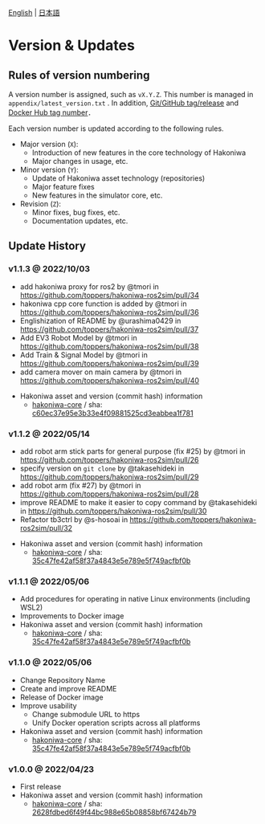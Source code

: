 [English](version.md) | [日本語](version_jp.md) 

# Version & Updates

## Rules of version numbering

A version number is assigned, such as `vX.Y.Z`.
This number is managed in  `appendix/latest_version.txt` .
In addition, [Git/GitHub tag/release](https://github.com/toppers/hakoniwa-ros2sim/releases) and [Docker Hub tag number](https://hub.docker.com/r/toppersjp/hakoniwa-ros2sim/tags)．

Each version number is updated according to the following rules.

- Major version (`X`): 
    - Introduction of new features in the core technology of Hakoniwa
    - Major changes in usage, etc.
- Minor version (`Y`): 
    - Update of Hakoniwa asset technology (repositories)
    - Major feature fixes
    - New features in the simulator core, etc.
- Revision (`Z`): 
    - Minor fixes, bug fixes, etc.
    - Documentation updates, etc.

## Update History

### v1.1.3 @ 2022/10/03

* add hakoniwa proxy for ros2 by @tmori in https://github.com/toppers/hakoniwa-ros2sim/pull/34
* hakoniwa cpp core function is added by @tmori in https://github.com/toppers/hakoniwa-ros2sim/pull/36
* Englishization of README by @urashima0429 in https://github.com/toppers/hakoniwa-ros2sim/pull/37
* Add EV3 Robot Model by @tmori in https://github.com/toppers/hakoniwa-ros2sim/pull/38
* Add Train & Signal Model by @tmori in https://github.com/toppers/hakoniwa-ros2sim/pull/39
* add camera mover on main camera by @tmori in https://github.com/toppers/hakoniwa-ros2sim/pull/40

- Hakoniwa asset and version (commit hash) information 
    - [hakoniwa-core](https://github.com/toppers/hakoniwa-core) / sha: [c60ec37e95e3b33e4f09881525cd3eabbea1f781](https://github.com/toppers/hakoniwa-core/tree/c60ec37e95e3b33e4f09881525cd3eabbea1f781)

### v1.1.2 @ 2022/05/14

* add robot arm stick parts for general purpose (fix #25) by @tmori in https://github.com/toppers/hakoniwa-ros2sim/pull/26
* specify version on `git clone` by @takasehideki in https://github.com/toppers/hakoniwa-ros2sim/pull/29
* add robot arm (fix #27) by @tmori in https://github.com/toppers/hakoniwa-ros2sim/pull/28
* improve README to make it easier to copy command by @takasehideki in https://github.com/toppers/hakoniwa-ros2sim/pull/30
* Refactor tb3ctrl by @s-hosoai in https://github.com/toppers/hakoniwa-ros2sim/pull/32

- Hakoniwa asset and version (commit hash) information 
    - [hakoniwa-core](https://github.com/toppers/hakoniwa-core) / sha: [35c47fe42af58f37a4843e5e789e5f749acfbf0b](https://github.com/toppers/hakoniwa-core/tree/35c47fe42af58f37a4843e5e789e5f749acfbf0b)

### v1.1.1 @ 2022/05/06

- Add procedures for operating in native Linux environments (including WSL2)
- Improvements to Docker image
- Hakoniwa asset and version (commit hash) information 
    - [hakoniwa-core](https://github.com/toppers/hakoniwa-core) / sha: [35c47fe42af58f37a4843e5e789e5f749acfbf0b](https://github.com/toppers/hakoniwa-core/tree/35c47fe42af58f37a4843e5e789e5f749acfbf0b)

### v1.1.0 @ 2022/05/06

- Change Repository Name
- Create and improve README
- Release of Docker image
- Improve usability
    - Change submodule URL to https
    - Unify Docker operation scripts across all platforms
- Hakoniwa asset and version (commit hash) information 
    - [hakoniwa-core](https://github.com/toppers/hakoniwa-core) / sha: [35c47fe42af58f37a4843e5e789e5f749acfbf0b](https://github.com/toppers/hakoniwa-core/tree/35c47fe42af58f37a4843e5e789e5f749acfbf0b)

### v1.0.0 @ 2022/04/23

- First release
- Hakoniwa asset and version (commit hash) information 
    - [hakoniwa-core](https://github.com/toppers/hakoniwa-core) / sha: [2628fdbed6f49f44bc988e65b08858bf67424b79](https://github.com/toppers/hakoniwa-core/tree/2628fdbed6f49f44bc988e65b08858bf67424b79)

